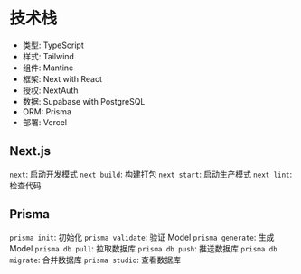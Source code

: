 # 技术栈
- 类型: TypeScript
- 样式: Tailwind
- 组件: Mantine
- 框架: Next with React
- 授权: NextAuth
- 数据: Supabase with PostgreSQL
- ORM: Prisma
- 部署: Vercel

## Next.js
`next`: 启动开发模式
`next build`: 构建打包
`next start`: 启动生产模式
`next lint`: 检查代码

## Prisma
`prisma init`: 初始化
`prisma validate`: 验证 Model
`prisma generate`: 生成 Model
`prisma db pull`: 拉取数据库
`prisma db push`: 推送数据库
`prisma db migrate`: 合并数据库
`prisma studio`: 查看数据库
